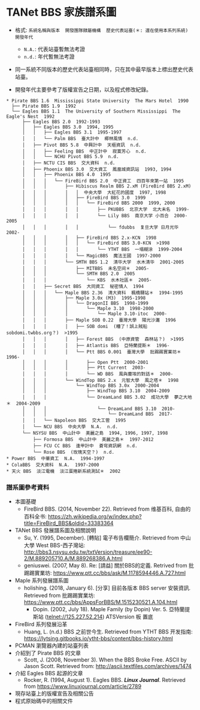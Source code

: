 # TANet BBS 家族譜系圖

- 格式: `系統名稱與版本  開發團隊隸屬機構  歷史代表站臺(＊: 還在使用本系列系統)  開發年代`
  - `N.A.`: 代表站臺暫無法考證
  - `n.d.`: 年代暫無法考證

- 同一系統不同版本的歷史代表站臺相同時，只在其中最早版本上標出歷史代表站臺。
- 開發年代主要參考了版權宣告之日期，以及程式修改紀錄。

```
* Pirate BBS 1.6  Mississippi State University  The Mars Hotel  1990
  ├── Pirate BBS 1.9  1992
  └── Eagles BBS 1.1  The University of Southern Mississippi  The Eagle's Nest  1992
      ├── Eagles BBS 2.0  1992-1993
      │   ├── Eagles BBS 3.0  1994, 1995
      │   │   ├── Eagles BBS 3.1  1995-1997
      │   │   └── Palm BBS  臺大計中  椰林風情  n.d.
      │   ├── Pivot BBS 5.8  中興計中  天樞資訊  n.d.
      │   │   ├── Feeling BBS  中正計中  寂寞芳心  n.d.
      │   │   └── NCHU Pivot BBS 5.9  n.d.
      │   ├── NCTU CIS BBS  交大資科  n.d.
      │   ├── Phoenix BBS 3.0  交大資工  鳳凰城資訊站  1993, 1994
      │   │   ├── Phoenix BBS 4.0  1995
      │   │   │   └── FireBird BBS 2.0  中正資工  四百年來第一站  1995
      │   │   │       ├── Hibiscus Realm BBS 2.xM (FireBird BBS 2.xM)
      │   │   │       │   │  中央大學  大紅花的國度  1997, 1998
      │   │   │       │   ├── FireBird BBS 3.0  1999
      │   │   │       │   │   └── FireBird BBS 2000  1999, 2000
      │   │   │       │   │       ├── PKUBBS  北京大学  北大未名  1999-
      │   │   │       │   │       └── Lily BBS  南京大学 小百合  2000-2005
      │   │   │       │   │           └── fdubbs  复旦大学 日月光华  2002-
      │   │   │       │   ├── FireBird BBS 2.x-KCN  1998
      │   │   │       │   │   └── FireBird BBS 3.0-KCN  >1998
      │   │   │       │   │       └── YTHT BBS  一塌糊涂  1999-2004
      │   │   │       │   └── MagicBBS  魔法王國  1997-2000
      │   │   │       └── SMTH BBS 1.2  清华大学  水木清华  2001-2005
      │   │   │           ├── MITBBS  未名空间＊  2005-
      │   │   │           └── SMTH BBS 2.0  2005
      │   │   │               └── KBS  水木社區＊  2005-
      │   │   ├── Secret BBS  大同資工  秘密情人  1994
      │   │   │   └── Maple BBS 2.36  清大資科  楓橋驛站＊  1994-1995
      │   │   │       ├── Maple 3.0x (M3)  1995-1998
      │   │   │       │   └── DragonII BBS  1998-1999
      │   │   │       │       └── Maple 3.10  1998-2000
      │   │   │       │           └── Maple 3.10-itoc  2000-
      │   │   │       ├── Maple SOB 0.22  臺灣大學  陽光沙灘  1996
      │   │   │       │   ├── SOB domi  (糟了！誤上賊船  sobdomi.twbbs.org？)  >1995
      │   │   │       │   ├── Forest BBS  (中原資管  森林站？)  >1995
      │   │   │       │   ├── Atlantis BBS  亞特蘭提斯＊  1996-
      │   │   │       │   └── Ptt BBS 0.001  臺灣大學  批踢踢實業坊＊  1996-
      │   │   │       │       ├── Open Ptt  2000-2001
      │   │   │       │       ├── Ptt Current  2003-
      │   │   │       │       └── WD BBS  風與塵埃的對話＊  2000-
      │   │   │       └── WindTop BBS 2.x  元智大學  風之塔＊  1998
      │   │   │           └── WindTop BBS 3.0x  2000-2004
      │   │   │               ├── WindTop BBS 3.10  2004-2009
      │   │   │               └── DreamLand BBS 3.02  成功大學  夢之大地＊  2004-2009
      │   │   │                   └── DreamLand BBS 3.10  2010-
      │   │   │                       └── DreamLand BBS  2017-
      │   │   └── Napoleon BBS  交大工管  1995
      │   └── NCU BBS  中央大學  N.A.  n.d.
      └── NSYSU BBS  中山計中  美麗之島  1994, 1996, 1997, 1998
          ├── Formosa BBS  中山計中  美麗之島＊  1997-2012
          ├── FCU CC BBS  逢甲計中  蒼穹資訊網  n.d.
          └── Rose BBS  (玫瑰天空？)  n.d.
* Power BBS  中華資工  N.A.  1994-1997
* ColaBBS  交大資科  N.A.  1997-2000
* 天火 BBS  淡江電機  淡江蛋捲新系統測試＊  2002
```

### 譜系圖參考資料
- 本圖基礎
   - FireBird BBS. (2014, November 22). Retrieved from 维基百科, 自由的百科全书: https://zh.wikipedia.org/w/index.php?title=FireBird_BBS&oldid=33383364
- TANet BBS 發展譜系圖及相關說明
   - Su, Y. (1995, December). [轉貼] 電子布告欄簡介. Retrieved from 中山大學 West BBS-西子灣站: http://bbs3.nsysu.edu.tw/txtVersion/treasure/ee90-2/M.889205710.A/M.889268386.A.html
   - geniuswei. (2007, May 8). Re: [請益] 關於BBS的定義. Retrived from 批踢踢實業坊: https://www.ptt.cc/bbs/ask/M.1178594446.A.727.html
- Maple 系列發展譜系圖
   - holishing. (2018, January 6). [分享] 目前各版本 BBS server 安裝資訊. Retrieved from 批踢踢實業坊: https://www.ptt.cc/bbs/AppsForBBS/M.1515230521.A.104.html
      - Dopin. (2002, July 18). Maple Family (by Dopin) Ver. 5. 亞特蘭提斯站 ([telnet://125.227.52.214](telnet://125.227.52.214)) ATSVersion 板 置底
- FireBird 系列發展沿革
   - Huang, L. (n.d.) BBS 之前世今生. Retrieved from YTHT BBS 开发指南: https://lytsing.gitbooks.io/ytht-bbs/content/bbs-history.html
- PCMAN 瀏覽器內建的站臺列表
- 介紹到了 Pirate BBS 的文章
   - Scott, J. (2008, November 3). When the BBS Broke Free. ASCII by Jason Scott. Retrieved from: http://ascii.textfiles.com/archives/1474
- 介紹 Eagles BBS 起源的文章
   - Rocker, R. (1994, August 1). Eagles BBS. ***Linux Journal***. Retrieved from https://www.linuxjournal.com/article/2789
- 現存站臺上的版權宣告及相關公告
- 程式原始碼中的相關文件